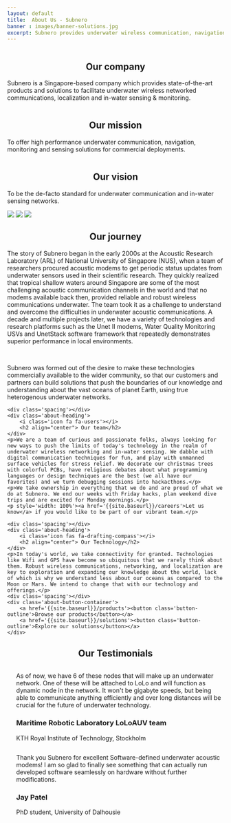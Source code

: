 ```yaml
---
layout: default
title:  About Us - Subnero
banner : images/banner-solutions.jpg
excerpt: Subnero provides underwater wireless communication, navigation, monitoring and sensing, using underwater acoustic modems and unmanned surface vehicles for water quality monitoring.
---
```


<div class='full tall' style='background-image: url({{site.baseurl}}/{{page.banner}});'>
  <div class='row'>
    <div class='large-12 columns'>
      <!-- {% include section-header.html title=page.title tagline=page.tagline color=page.title_color class="big" %} -->
    </div>
  </div>
  <div class='four spacing'></div>
  <div class='three spacing'></div>
</div>

<div class='about-container'>
    <div class='large-3 columns bg-grey column-margin'>
        <div class='centered-text'>
            <i class='icon fa fa-landmark'></i> 
            <h2 align="center">Our company</h2>
            <p class='about-text-padding'>Subnero is a Singapore-based company which provides state-of-the-art products and solutions to facilitate underwater wireless networked communications, localization and in-water sensing & monitoring.</p>
        </div>
    </div>
    <div class='large-3 columns bg-grey column-margin'>
        <div class='centered-text'>
            <i class='icon fa fa-hands-helping'></i>
            <h2 align="center">Our mission</h2>
            <p class='about-text-padding'>To offer high performance underwater communication, navigation, monitoring and sensing solutions for commercial deployments.</p>
        </div>            
    </div>
    <div class='large-3 columns bg-grey column-margin'>
        <div class='centered-text'>
            <i class='icon fa fa-hand-holding-water'></i>
            <h2 align="center"> Our vision</h2>
            <p class='about-text-padding'>To be the de-facto standard for underwater communication and in-water sensing networks.</p>
        </div>            
    </div>
</div>
<div class='three spacing'></div>
<div class='about-image-container'>
    <img src='{{site.baseurl}}/images/about-image1.jpg' class='about-image-item'>
    <img src='{{site.baseurl}}/images/about-image2.jpg' class='about-image-item'>
    <img src='{{site.baseurl}}/images/about-image3.jpg' class='about-image-item'>
</div>
<div class='row about-container'>
    <div class='about-heading'>
        <i class='icon fa fa-plane-departure'></i>
        <h2 align="center"> Our journey</h2>
    </div>
    <p>The story of Subnero began in the early 2000s at the Acoustic Research Laboratory (ARL) of National University of Singapore (NUS), when a team of researchers procured acoustic modems to get periodic status updates from underwater sensors used in their scientific research. They quickly realized that tropical shallow waters around Singapore are some of the most challenging acoustic communication channels in the world and that no modems available back then, provided reliable and robust wireless communications underwater. The team took it as a challenge to understand and overcome the difficulties in underwater acoustic communications. A decade and multiple projects later, we have a variety of technologies and research platforms such as the Unet II modems, Water Quality Monitoring USVs and UnetStack software framework that repeatedly demonstrates superior performance in local environments.</p>
    <br>
    <p>Subnero was formed out of the desire to make these technologies commercially available to the wider community, so that our customers and partners can build solutions that push the boundaries of our knowledge and understanding about the vast oceans of planet Earth, using true heterogenous underwater networks.</p>
    
    <div class='spacing'></div>
    <div class='about-heading'>
        <i class='icon fa fa-users'></i>
        <h2 align="center"> Our team</h2>
    </div>
    <p>We are a team of curious and passionate folks, always looking for new ways to push the limits of today's technology in the realm of underwater wireless networking and in-water sensing. We dabble with digital communication techniques for fun, and play with unmanned surface vehicles for stress relief. We decorate our christmas trees with colorful PCBs, have religious debates about what programming languages or design techniques are the best (we all have our favorites) and we turn debugging sessions into hackacthons.</p>
    <p>We take ownership in everything that we do and are proud of what we do at Subnero. We end our weeks with Friday hacks, plan weekend dive trips and are excited for Monday mornings.</p>
    <p style='width: 100%'><a href='{{site.baseurl}}/careers'>Let us know</a> if you would like to be part of our vibrant team.</p>

    <div class='spacing'></div>
    <div class='about-heading'>
        <i class='icon fas fa-drafting-compass'></i>
        <h2 align="center"> Our Technology</h2>
    </div>        
    <p>In today's world, we take connectivity for granted. Technologies like Wifi and GPS have become so ubiquitous that we rarely think about them. Robust wireless communications, networking, and localization are key to exploration and expanding our knowledge about the world, lack of which is why we understand less about our oceans as compared to the Moon or Mars. We intend to change that with our technology and offerings.</p>
    <div class='spacing'></div>
    <div class='about-button-container'>
        <a href='{{site.baseurl}}/products'><button class='button-outline'>Browse our products</button></a>
        <a href='{{site.baseurl}}/solutions'><button class='button-outline'>Explore our solutions</button></a>
    </div>
</div>
<div class='about-heading'>
    <i class='icon fas fa-comments'></i>
    <h2 align="center"> Our Testimonials</h2>
</div>
<div class='about-testimonials'>
    <div class='large-4 columns bg-grey column-margin'>
        <i class='icon fa fa-quote-left'></i> 
        <div class='modTestimonials centered-text'>
            <p>As of now, we have 6 of these nodes that will make up an underwater network. One of these will be attached to LoLo and will function as dynamic node in the network. It won't be gigabyte speeds, but being able to communicate anything efficiently and over long distances will be crucial for the future of underwater technology.</p>
            <h3 class='author'>Maritime Robotic Laboratory LoLoAUV team</h3>
            <p class='author'>KTH Royal Institute of Technology, Stockholm</p>
        </div>
    </div>
    <div class='large-4 columns bg-grey column-margin'>
        <i class='icon fa fa-quote-left'></i> 
        <div class='modTestimonials centered-text'>
            <p>Thank you Subnero for excellent Software-defined underwater acoustic modems! I am so glad to finally see something that can actually run developed software seamlessly on hardware without further modifications.</p>
            <h3 class='author'>Jay Patel</h3>
            <p class='author'>PhD student, University of Dalhousie</p>
        </div>            
    </div>
</div>
<div class='four spacing'></div>